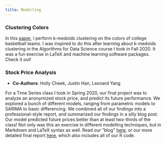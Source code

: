 ```yaml
---
title: Modelling
---
```


### **Clustering Colors**

In this [paper](assets/clustering.pdf), I perform k-medoids clustering on the colors of college basketball teams. I was inspired to do this after learning about k-medoids clustering in the Algorithms for Data Science course I took in Fall 2020. It was a fun exercise in LaTeX and machine learning software packages. Check it out!

### **Stock Price Analysis**
- **Co-Authors**: Holly Cheek, Justin Han, Leonard Yang

For a Time Series class I took in Spring 2020, our final project was to analyze an anonymized stock price, and predict its future performance. We explored a bunch of different models, ranging from parametric models to SARIMA to basic differencing. We combined all of our findings into a professional-style report, and summarized our findings in a silly blog post. Our model predicted future prices better than at least two-thirds of the class! Not only was this an exercise in different modelling techniques, but in Markdown and LaTeX syntax as well. Read our "blog" [here](https://www.ocf.berkeley.edu/~ischmidt/2020/stat-153-project/), or our more detailed final report [here](/assets/stat153.pdf), which also includes all of our R code.
